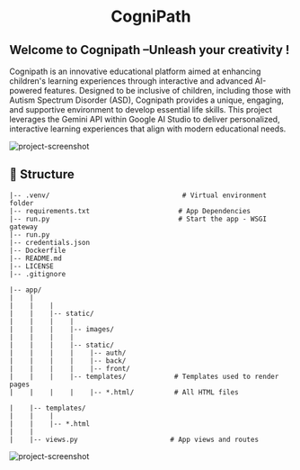 <h1 align="center" id="title">CogniPath</h1>
<h2>Welcome to Cognipath –Unleash your creativity !</h2>
<p>Cognipath is an innovative educational platform aimed at enhancing children's learning experiences through interactive and advanced AI-powered features. Designed to be inclusive of children, including those with Autism Spectrum Disorder (ASD), Cognipath provides a unique, engaging, and supportive environment to develop essential life skills. This project leverages the Gemini API within Google AI Studio to deliver personalized, interactive learning experiences that align with modern educational needs.</p>

<img src="https://github.com/user-attachments/assets/72fb1a64-7bbd-4da4-89dc-29f63b92a13e" alt="project-screenshot" width=auto height="auto">

<h2>🧐 Structure</h2>

```
|-- .venv/                                 # Virtual environment folder
|-- requirements.txt                      # App Dependencies
|-- run.py                                # Start the app - WSGI gateway
|-- run.py
|-- credentials.json
|-- Dockerfile
|-- README.md
|-- LICENSE
|-- .gitignore

|-- app/
|    |
|    |    |
|    |    |-- static/
|    |    |    |
|    |    |    |-- images/
|    |    |    |
|    |    |    |-- static/
|    |    |    |    |-- auth/
|    |    |    |    |-- back/
|    |    |    |    |-- front/
|    |    |    |-- templates/            # Templates used to render pages
|    |    |    |    |-- *.html/          # All HTML files

|    |-- templates/                      
|    |    |
|    |    |-- *.html                   
|    |
|    |-- views.py                       # App views and routes

```

<img src="https://github.com/user-attachments/assets/fc107b36-e14a-4781-8e98-4dfe8c078a9d" alt="project-screenshot" width=auto height="auto">
